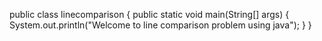 public class linecomparison {
             public static void main(String[] args) {
             System.out.println("Welcome to line comparison problem using java");
              }
             }
